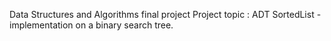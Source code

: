 Data Structures and Algorithms final project
Project topic : ADT SortedList - implementation on a binary search tree.
